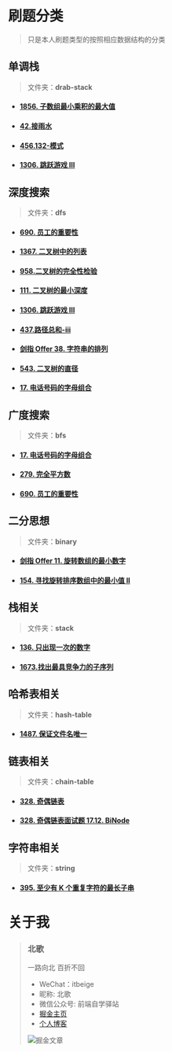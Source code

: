 # 刷题分类

> 只是本人刷题类型的按照相应数据结构的分类



## 单调栈

> 文件夹：**drab-stack**

- #### [1856. 子数组最小乘积的最大值](https://leetcode-cn.com/problems/maximum-subarray-min-product/)

- #### [42.接雨水](https://leetcode-cn.com/problems/trapping-rain-water/)

- #### [456.132-模式](https://leetcode-cn.com/problems/132-pattern/)
  
- #### [1306. 跳跃游戏 III](https://leetcode-cn.com/problems/jump-game-iii/submissions/)


## 深度搜索

> 文件夹：**dfs**

- #### [690. 员工的重要性](https://leetcode-cn.com/problems/employee-importance/)

- #### [1367. 二叉树中的列表](https://leetcode-cn.com/problems/linked-list-in-binary-tree/)

- #### [958.二叉树的完全性检验](https://leetcode-cn.com/problems/check-completeness-of-a-binary-tree/submissions/)

- #### [111. 二叉树的最小深度](https://leetcode-cn.com/problems/minimum-depth-of-binary-tree/)

- #### [1306. 跳跃游戏 III](https://leetcode-cn.com/problems/jump-game-iii/submissions/)

- #### [437.路径总和-iii](https://leetcode-cn.com/problems/path-sum-iii/submissions/)

- #### [剑指 Offer 38. 字符串的排列](https://leetcode-cn.com/problems/zi-fu-chuan-de-pai-lie-lcof/submissions/)

- #### [543. 二叉树的直径](https://leetcode-cn.com/problems/diameter-of-binary-tree/submissions/)

- #### [17. 电话号码的字母组合](https://leetcode-cn.com/problems/letter-combinations-of-a-phone-number/)


## 广度搜索

> 文件夹：**bfs**

- #### [17. 电话号码的字母组合](https://leetcode-cn.com/problems/letter-combinations-of-a-phone-number/)

- #### [279. 完全平方数](https://leetcode-cn.com/problems/letter-combinations-of-a-phone-number/)

- #### [690. 员工的重要性](https://leetcode-cn.com/problems/employee-importance/)


## 二分思想

> 文件夹：**binary**

- #### [剑指 Offer 11. 旋转数组的最小数字](https://leetcode-cn.com/problems/xuan-zhuan-shu-zu-de-zui-xiao-shu-zi-lcof/)

- #### [154. 寻找旋转排序数组中的最小值 II](https://leetcode-cn.com/problems/find-minimum-in-rotated-sorted-array-ii/submissions/)


## 栈相关

> 文件夹：**stack**

- #### [136. 只出现一次的数字](https://leetcode-cn.com/problems/single-number/)

- #### [1673.找出最具竞争力的子序列](https://leetcode-cn.com/problems/find-the-most-competitive-subsequence/submissions/)


## 哈希表相关

> 文件夹：**hash-table**

- #### [1487. 保证文件名唯一](https://leetcode-cn.com/problems/making-file-names-unique/)


## 链表相关

> 文件夹：**chain-table**

- #### [328. 奇偶链表](https://leetcode-cn.com/problems/odd-even-linked-list/)

- #### [328. 奇偶链表面试题 17.12. BiNode](https://leetcode-cn.com/problems/binode-lcci/submissions/)

## 字符串相关

> 文件夹：**string**

- #### [395. 至少有 K 个重复字符的最长子串](https://leetcode-cn.com/problems/longest-substring-with-at-least-k-repeating-characters//)




# 关于我

> ### 北歌
>
> 一路向北 百折不回
>
> - WeChat：itbeige
> - 昵称: 北歌
> - 微信公众号: 前端自学驿站
> - [掘金主页](https://juejin.cn/user/1662117313775806)
> - [个人博客](http://beige.world)
>
> ![掘金文章](http://resource.beige.world/imgs/juejin.png)